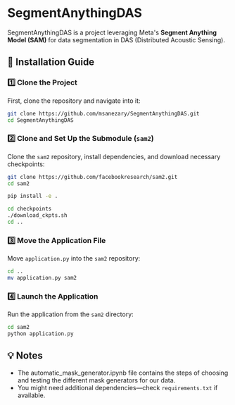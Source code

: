 # SegmentAnythingDAS

SegmentAnythingDAS is a project leveraging Meta's **Segment Anything Model (SAM)** for data segmentation in DAS (Distributed Acoustic Sensing).

## 📌 Installation Guide

### 1️⃣ Clone the Project
First, clone the repository and navigate into it:
```bash
git clone https://github.com/msanezary/SegmentAnythingDAS.git
cd SegmentAnythingDAS
```

### 2️⃣ Clone and Set Up the Submodule (`sam2`)
Clone the `sam2` repository, install dependencies, and download necessary checkpoints:
```bash
git clone https://github.com/facebookresearch/sam2.git
cd sam2

pip install -e .

cd checkpoints
./download_ckpts.sh
cd ..
```

### 3️⃣ Move the Application File
Move `application.py` into the `sam2` repository:
```bash
cd ..
mv application.py sam2
```

### 4️⃣ Launch the Application
Run the application from the `sam2` directory:
```bash
cd sam2
python application.py
```

## 💡 Notes
- The automatic_mask_generator.ipynb file contains the steps of choosing and testing the different mask generators for our data. 
- You might need additional dependencies—check `requirements.txt` if available.



